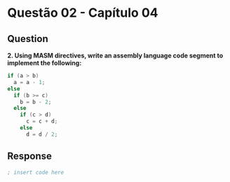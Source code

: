 # Questão 02 - Capítulo 04

## Question

**<p>2. Using MASM directives, write an assembly language code segment to implement the following:</p>**

```c
if (a > b)
  a = a - 1;
else 
  if (b >= c)
    b = b - 2;
  else
    if (c > d)
      c = c + d;
    else
      d = d / 2;
```

## Response

```asm
; insert code here
```
